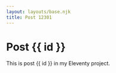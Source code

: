 ```yaml
---
layout: layouts/base.njk
title: Post 12301
---
```


# Post {{ id }}

This is post {{ id }} in my Eleventy project.
